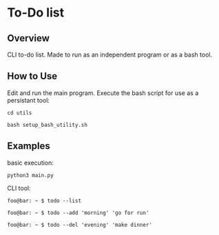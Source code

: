 # To-Do list

## Overview
CLI to-do list.
Made to run as an independent program or as a bash tool.
## How to Use
Edit and run the main program. Execute the bash script for use as a persistant tool:

`cd utils`

`bash setup_bash_utility.sh`

## Examples

basic execution:

`python3 main.py`

CLI tool:

`foo@bar: ~ $ todo --list`

`foo@bar: ~ $ todo --add 'morning' 'go for run'`

`foo@bar: ~ $ todo --del 'evening' 'make dinner'`

